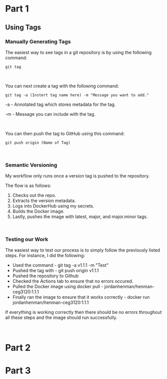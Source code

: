 # Part 1

## Using Tags

### Manually Generating Tags

The easiest way to see tags in a git repository is by using the following command:

    git tag

<br>

You can next create a tag with the following command:

    git tag -a (Instert tag name here) -m "Message you want to add."

-a - Annotated tag which stores metadata for the tag.

-m - Message you can include with the tag.

<br>

You can then push the tag to GitHub using this command:

    git push origin (Name of Tag)
<br>

### Semantic Versioning

My workflow only runs once a version tag is pushed to the repository.

The flow is as follows:

1. Checks out the repo.
2. Extracts the version metadata.
3. Logs into DockerHub using my secrets.
4. Builds the Docker image.
5. Lastly, pushes the image with latest, major, and major.minor tags.

<br>

### Testing our Work

The easiest way to test our process is to simply follow the previously listed steps. For instance, I did the following:

* Used the command - git tag -a v1.1.1 -m "Test"
* Pushed the tag with - git push origin v1.1.1
* Pushed the repository to Github
* Checked the Actions tab to ensure that no errors occured.
* Pulled the Docker image using docker pull - jordanhenman/henman-ceg3120:1.1.1
* Finally ran the image to ensure that it works correctly - docker run jordanhenman/henman-ceg3120:1.1.1

If everything is working correctly then there should be no errors throughout all these steps and the image should run successfully.

<br>

# Part 2



# Part 3


